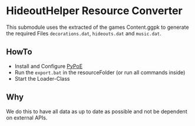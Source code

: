# HideoutHelper Resource Converter

This submodule uses the extracted of the games Content.ggpk to generate the required Files ``decorations.dat``, ``hideouts.dat`` and ``music.dat``.

## HowTo

- Install and Configure [PyPoE](https://github.com/OmegaK2/PyPoE)
- Run the ``export.bat`` in the resourceFolder (or run all commands inside)
- Start the Loader-Class

## Why

We do this to have all data as up to date as possible and not be dependent on external APIs.
